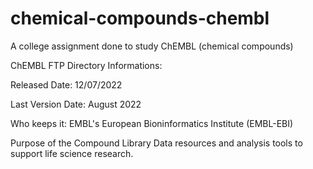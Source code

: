 # chemical-compounds-chembl
A college assignment done to study ChEMBL (chemical compounds)



ChEMBL FTP Directory Informations: 

Released Date:
12/07/2022

Last Version Date:
August 2022

Who keeps it:
EMBL's European Bioninformatics Institute (EMBL-EBI)

Purpose of the Compound Library
Data resources and analysis tools to support life science research.
